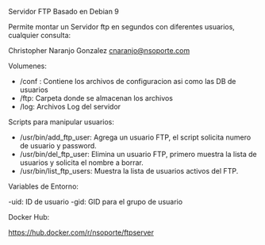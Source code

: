 Servidor FTP Basado en Debian 9


Permite montar un Servidor ftp en segundos con diferentes usuarios, cualquier consulta:

Christopher Naranjo Gonzalez <cnaranjo@nsoporte.com> 


Volumenes:

- /conf :  Contiene los archivos de configuracion asi como las DB de usuarios
- /ftp:  Carpeta donde se almacenan los archivos
- /log:  Archivos Log del servidor 


Scripts para manipular usuarios:

- /usr/bin/add_ftp_user:   Agrega un usuario FTP, el script solicita numero de usuario y password.
- /usr/bin/del_ftp_user:   Elimina un usuario FTP, primero muestra la lista de usuarios y solicita el nombre a borrar. 
- /usr/bin/list_ftp_users:  Muestra la lista de usuarios activos del FTP.


Variables de Entorno:

-uid: ID de usuario 
-gid: GID para el grupo de usuario



Docker Hub:

https://hub.docker.com/r/nsoporte/ftpserver


